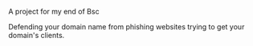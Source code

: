 A project for my end of Bsc

Defending your domain name from phishing websites trying to get your domain's clients.
